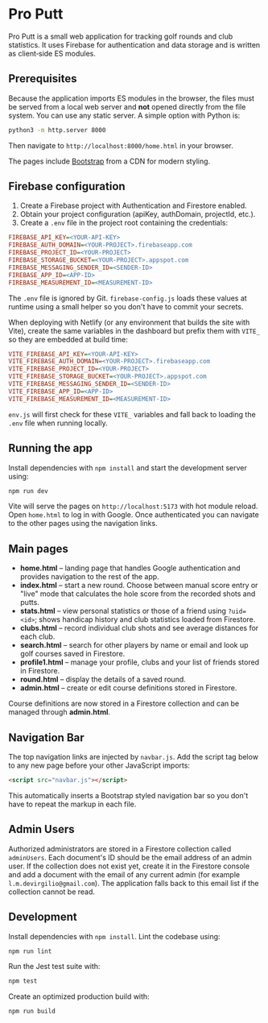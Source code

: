 # Pro Putt

Pro Putt is a small web application for tracking golf rounds and club statistics.
It uses Firebase for authentication and data storage and is written as
client‑side ES modules.

## Prerequisites

Because the application imports ES modules in the browser, the files must be
served from a local web server and **not** opened directly from the file system.
You can use any static server. A simple option with Python is:

```bash
python3 -m http.server 8000
```

Then navigate to `http://localhost:8000/home.html` in your browser.

The pages include [Bootstrap](https://getbootstrap.com/) from a CDN for modern styling.

## Firebase configuration

1. Create a Firebase project with Authentication and Firestore enabled.
2. Obtain your project configuration (apiKey, authDomain, projectId, etc.).
3. Create a `.env` file in the project root containing the credentials:

```ini
FIREBASE_API_KEY=<YOUR-API-KEY>
FIREBASE_AUTH_DOMAIN=<YOUR-PROJECT>.firebaseapp.com
FIREBASE_PROJECT_ID=<YOUR-PROJECT>
FIREBASE_STORAGE_BUCKET=<YOUR-PROJECT>.appspot.com
FIREBASE_MESSAGING_SENDER_ID=<SENDER-ID>
FIREBASE_APP_ID=<APP-ID>
FIREBASE_MEASUREMENT_ID=<MEASUREMENT-ID>
```

The `.env` file is ignored by Git. `firebase-config.js` loads these values at
runtime using a small helper so you don't have to commit your secrets.

When deploying with Netlify (or any environment that builds the site with
Vite), create the same variables in the dashboard but prefix them with
`VITE_` so they are embedded at build time:

```ini
VITE_FIREBASE_API_KEY=<YOUR-API-KEY>
VITE_FIREBASE_AUTH_DOMAIN=<YOUR-PROJECT>.firebaseapp.com
VITE_FIREBASE_PROJECT_ID=<YOUR-PROJECT>
VITE_FIREBASE_STORAGE_BUCKET=<YOUR-PROJECT>.appspot.com
VITE_FIREBASE_MESSAGING_SENDER_ID=<SENDER-ID>
VITE_FIREBASE_APP_ID=<APP-ID>
VITE_FIREBASE_MEASUREMENT_ID=<MEASUREMENT-ID>
```

`env.js` will first check for these `VITE_` variables and fall back to loading
the `.env` file when running locally.

## Running the app

Install dependencies with `npm install` and start the development server using:

```bash
npm run dev
```

Vite will serve the pages on `http://localhost:5173` with hot module reload.
Open `home.html` to log in with Google. Once authenticated you can navigate to
the other pages using the navigation links.

## Main pages

- **home.html** – landing page that handles Google authentication and provides
  navigation to the rest of the app.
- **index.html** – start a new round. Choose between manual score entry or
  "live" mode that calculates the hole score from the recorded shots and putts.
- **stats.html** – view personal statistics or those of a friend using
  `?uid=<id>`; shows handicap history and club statistics loaded from Firestore.
- **clubs.html** – record individual club shots and see average distances for
  each club.
- **search.html** – search for other players by name or email and look up golf
  courses saved in Firestore.
- **profile1.html** – manage your profile, clubs and your list of friends stored
  in Firestore.
- **round.html** – display the details of a saved round.
- **admin.html** – create or edit course definitions stored in Firestore.

Course definitions are now stored in a Firestore collection and can be
managed through **admin.html**.

## Navigation Bar

The top navigation links are injected by `navbar.js`. Add the script tag below to any new page before your other JavaScript imports:

```html
<script src="navbar.js"></script>
```

This automatically inserts a Bootstrap styled navigation bar so you don't have to repeat the markup in each file.

## Admin Users

Authorized administrators are stored in a Firestore collection called
`adminUsers`. Each document's ID should be the email address of an admin user.
If the collection does not exist yet, create it in the Firestore console and
add a document with the email of any current admin (for example
`l.m.devirgilio@gmail.com`). The application falls back to this email list if
the collection cannot be read.

## Development

Install dependencies with `npm install`. Lint the codebase using:

```bash
npm run lint
```

Run the Jest test suite with:

```bash
npm test
```

Create an optimized production build with:

```bash
npm run build
```

